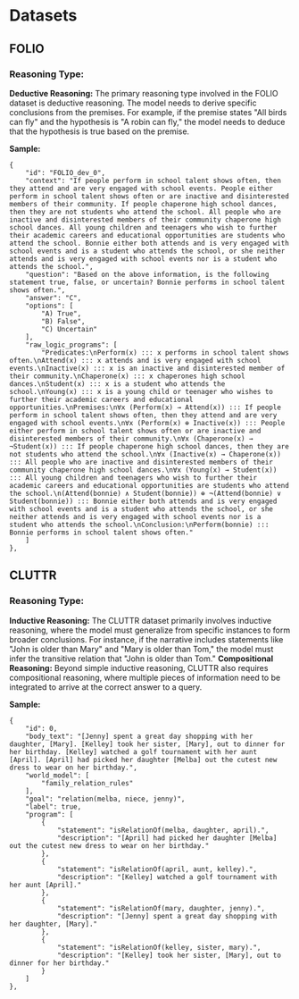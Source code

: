 # Datasets

## FOLIO

### Reasoning Type:

**Deductive Reasoning:** The primary reasoning type involved in the FOLIO dataset is deductive reasoning. The model needs to derive specific conclusions from the premises. For example, if the premise states "All birds can fly" and the hypothesis is "A robin can fly," the model needs to deduce that the hypothesis is true based on the premise.

**Sample:**

```
{
    "id": "FOLIO_dev_0",
    "context": "If people perform in school talent shows often, then they attend and are very engaged with school events. People either perform in school talent shows often or are inactive and disinterested members of their community. If people chaperone high school dances, then they are not students who attend the school. All people who are inactive and disinterested members of their community chaperone high school dances. All young children and teenagers who wish to further their academic careers and educational opportunities are students who attend the school. Bonnie either both attends and is very engaged with school events and is a student who attends the school, or she neither attends and is very engaged with school events nor is a student who attends the school.",
    "question": "Based on the above information, is the following statement true, false, or uncertain? Bonnie performs in school talent shows often.",
    "answer": "C",
    "options": [
        "A) True",
        "B) False",
        "C) Uncertain"
    ],
    "raw_logic_programs": [
        "Predicates:\nPerform(x) ::: x performs in school talent shows often.\nAttend(x) ::: x attends and is very engaged with school events.\nInactive(x) ::: x is an inactive and disinterested member of their community.\nChaperone(x) ::: x chaperones high school dances.\nStudent(x) ::: x is a student who attends the school.\nYoung(x) ::: x is a young child or teenager who wishes to further their academic careers and educational opportunities.\nPremises:\n∀x (Perform(x) → Attend(x)) ::: If people perform in school talent shows often, then they attend and are very engaged with school events.\n∀x (Perform(x) ⊕ Inactive(x)) ::: People either perform in school talent shows often or are inactive and disinterested members of their community.\n∀x (Chaperone(x) → ¬Student(x)) ::: If people chaperone high school dances, then they are not students who attend the school.\n∀x (Inactive(x) → Chaperone(x)) ::: All people who are inactive and disinterested members of their community chaperone high school dances.\n∀x (Young(x) → Student(x)) ::: All young children and teenagers who wish to further their academic careers and educational opportunities are students who attend the school.\n(Attend(bonnie) ∧ Student(bonnie)) ⊕ ¬(Attend(bonnie) ∨ Student(bonnie)) ::: Bonnie either both attends and is very engaged with school events and is a student who attends the school, or she neither attends and is very engaged with school events nor is a student who attends the school.\nConclusion:\nPerform(bonnie) ::: Bonnie performs in school talent shows often."
    ]
},
```

## CLUTTR

### Reasoning Type:

**Inductive Reasoning:** The CLUTTR dataset primarily involves inductive reasoning, where the model must generalize from specific instances to form broader conclusions. For instance, if the narrative includes statements like "John is older than Mary" and "Mary is older than Tom," the model must infer the transitive relation that "John is older than Tom."
**Compositional Reasoning:** Beyond simple inductive reasoning, CLUTTR also requires compositional reasoning, where multiple pieces of information need to be integrated to arrive at the correct answer to a query.

**Sample:**

```
{
    "id": 0,
    "body_text": "[Jenny] spent a great day shopping with her daughter, [Mary]. [Kelley] took her sister, [Mary], out to dinner for her birthday. [Kelley] watched a golf tournament with her aunt [April]. [April] had picked her daughter [Melba] out the cutest new dress to wear on her birthday.",
    "world_model": [
        "family_relation_rules"
    ],
    "goal": "relation(melba, niece, jenny)",
    "label": true,
    "program": [
        {
            "statement": "isRelationOf(melba, daughter, april).",
            "description": "[April] had picked her daughter [Melba] out the cutest new dress to wear on her birthday."
        },
        {
            "statement": "isRelationOf(april, aunt, kelley).",
            "description": "[Kelley] watched a golf tournament with her aunt [April]."
        },
        {
            "statement": "isRelationOf(mary, daughter, jenny).",
            "description": "[Jenny] spent a great day shopping with her daughter, [Mary]."
        },
        {
            "statement": "isRelationOf(kelley, sister, mary).",
            "description": "[Kelley] took her sister, [Mary], out to dinner for her birthday."
        }
    ]
},
```
